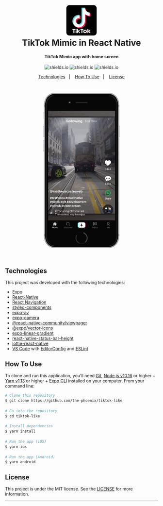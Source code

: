 <h1 align="center">
<img alt="tiktok-mimic" title="tiktok-mimic" src="previews/tiktok-logo.svg" width="100px" />
    <br>
    TikTok Mimic in React Native
</h1>

<h4 align="center">
TikTok Mimic app with home screen
</h4>

<p align="center">

  <img alt="shields.io" src="https://img.shields.io/github/repo-size/the-phoenix/tiktok-mimic" />
  <img alt="shields.io" src="https://img.shields.io/github/issues/the-phoenix/tiktok-mimic" />
   <img alt="shields.io" src="https://img.shields.io/github/license/the-phoenix/tiktok-mimic" />

</p>

<p align="center">
  <a href="#technologies">Technologies</a>&nbsp;&nbsp;&nbsp;|&nbsp;&nbsp;&nbsp;
  <a href="#how-to-use">How To Use</a>&nbsp;&nbsp;&nbsp;|&nbsp;&nbsp;&nbsp;
  <a href="#license">License</a>
</p>
<br>
<p align="center">
 <img alt="tiktok-mimicpreview" title="tiktok-mimicpreview" src="previews/preview-01.gif" /><br>
</p>
<br>

## Technologies

This project was developed with the following technologies:

- [Expo](https://expo.io/)
- [React-Native](https://facebook.github.io/react-native/)
- [React Navigation](https://reactnavigation.org/)
- [styled-components](https://www.styled-components.com/)
- [expo-av](https://docs.expo.io/versions/latest/sdk/av/)
- [expo-camera](https://docs.expo.io/versions/latest/sdk/camera/)
- [@react-native-community/viewpager](https://github.com/react-native-community/react-native-viewpager)
- [@expo/vector-icons](https://expo.github.io/vector-icons/)
- [expo-linear-gradient](https://docs.expo.io/versions/latest/sdk/linear-gradient/)
- [react-native-status-bar-height](https://github.com/ovr/react-native-status-bar-height)
- [lottie-react-native](https://docs.expo.io/versions/latest/sdk/lottie/)
- [VS Code][vc] with [EditorConfig][vceditconfig] and [ESLint][vceslint]

## How To Use

To clone and run this application, you'll need [Git](https://git-scm.com), [Node.js v10.16][nodejs] or higher + [Yarn v1.13][yarn] or higher + [Expo CLI][expo] installed on your computer. From your command line:

```bash
# Clone this repository
$ git clone https://github.com/the-phoenix/tiktok-like

# Go into the repository
$ cd tiktok-like

# Install dependencies
$ yarn install

# Run the app (iOS)
$ yarn ios

# Run the app (Android)
$ yarn android
```

## License

This project is under the MIT license. See the [LICENSE](https://github.com/the-phoenix/tiktok-mimic/blob/master/LICENSE) for more information.

---

[nodejs]: https://nodejs.org/
[expo]: https://expo.io/tools
[yarn]: https://yarnpkg.com/
[vc]: https://code.visualstudio.com/
[vceditconfig]: https://marketplace.visualstudio.com/items?itemName=EditorConfig.EditorConfig
[vceslint]: https://marketplace.visualstudio.com/items?itemName=dbaeumer.vscode-eslint
